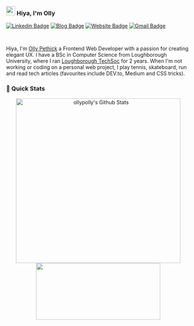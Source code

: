 ### <img src="https://media.giphy.com/media/hvRJCLFzcasrR4ia7z/giphy.gif" width="25px"> Hiya, I'm Olly 

[![Linkedin Badge](https://img.shields.io/badge/-ollypethick-blue?style=flat&logo=Linkedin&logoColor=white&link=https://www.linkedin.com/in/ollypethick/)](https://www.linkedin.com/in/ollypethick/)
[![Blog Badge](https://img.shields.io/badge/-blog.olly.live-47CCCC?style=flat&logo=Google-Chrome&logoColor=white&link=https://blog.olly.live)](https://blog.olly.live)
[![Website Badge](https://img.shields.io/badge/-ollys.work-47CCCC?style=flat&logo=Google-Chrome&logoColor=white&link=https://ollys.work)](https://ollys.work)
[![Gmail Badge](https://img.shields.io/badge/-ollypethick-c14438?style=flat&logo=Gmail&logoColor=white&link=mailto:ollypethick@gmail.com)](mailto:ollypethick@gmail.com)

<br />

Hiya, I'm [Olly Pethick](https://ollys.work/) a Frontend Web Developer with a passion for creating elegant UX. I have a BSc in Computer Science from Loughborough University, where I ran [Loughborough TechSoc](https://linktr.ee/codelab_lboro) for 2 years. When I'm not working or coding on a personal web project, I play tennis, skateboard, run and read tech articles (favourites include DEV.to, Medium and CSS tricks).

### 🚀 Quick Stats
<p align="center">
<img width="450" align="center" src="https://github-readme-stats.vercel.app/api?username=ollypolly&theme=react&show_icons=true&line_height=21" alt="ollypolly's Github Stats" />
<img width="340" height="155" align="center" 
     src="https://github-readme-stats.vercel.app/api/top-langs/?username=ollypolly&layout=compact&theme=react&langs_count=6&line_height=27" />
</p>



